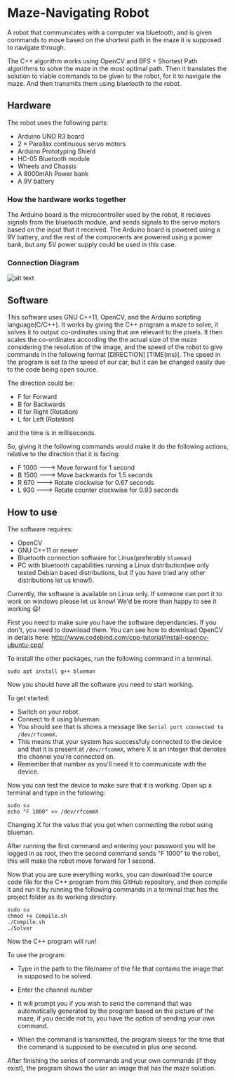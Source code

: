 # Maze-Navigating Robot

A robot that communicates with a computer via bluetooth, and is given commands to move based on the shortest path in the maze it is supposed to navigate through. 

The C++ algorithm works using OpenCV and BFS + Shortest Path algorithms to solve the maze in the most optimal path. Then it translates the solution to viable commands to be given to the robot, for it to navigate the maze. And then transmits them using bluetooth to the robot. 

## Hardware
The robot uses the following parts:

- Arduino UNO R3 board
- 2 × Parallax continuous servo motors
- Arduino Prototyping Shield
- HC-05 Bluetooth module
- Wheels and Chassis
- A 8000mAh Power bank
- A 9V battery

### How the hardware works together
The Arduino board is the microcontroller used by the robot, it recieves signals from the bluetooth module, and sends signals to the servo motors based on the input that it received. The Arduino board is powered using a 9V battery, and the rest of the components are powered using a power bank, but any 5V power supply could be used in this case.

### Connection Diagram 
![alt text](https://github.com/Satharus/Maze-Navigating_Robot/blob/master/Circuit%20Diagram.png)

## Software
This software uses GNU C++11, OpenCV, and the Arduino scripting language(C/C++). It works by giving the C++ program a maze to solve, it solves it to output co-ordinates using that are relevant to the pixels. It then scales the co-ordinates according the the actual size of the maze considering the resolution of the image, and the speed of the robot to give commands in the following format [DIRECTION] [TIME(ms)]. The speed in the program is set to the speed of our car, but it can be changed easily due to the code being open source.

The direction could be:
- F for Forward
- B for Backwards
- R for Right (Rotation)
- L for Left (Rotation)

and the time is in milliseconds.

So, giving it the following commands would make it do the following actions, relative to the direction that it is facing:
- F 1000 ---> Move forward for 1 second
- B 1500 ---> Move backwards for 1.5 seconds
- R 670  ---> Rotate clockwise for 0.67 seconds
- L 930  ---> Rotate counter clockwise for 0.93 seconds

## How to use
The software requires:
- OpenCV
- GNU C++11 or newer
- Bluetooth connection software for Linux(preferably ```blueman```)
- PC with bluetooth capabilities running a Linux distribution(we only tested Debian based distributions, but if you have tried any other distributions let us know!).

Currently, the software is available on Linux only. If someone can port it to work on windows please let us know! We'd be more than happy to see it working :smiley:!

First you need to make sure you have the software dependancies. If you don't, you need to download them. 
You can see how to download OpenCV in details here: http://www.codebind.com/cpp-tutorial/install-opencv-ubuntu-cpp/

To install the other packages, run the following command in a terminal. 
```
sudo apt install g++ blueman
```

Now you should have all the software you need to start working.

To get started: 
- Switch on your robot.
- Connect to it using blueman.
- You should see that is shows a message like ```Serial port connected to /dev/rfcommX```.
- This means that your system has successfuly connected to the device and that it is present at ```/dev/rfcommX```, where X is an integer that denotes the channel you're connected on.
- Remember that number as you'll need it to communicate with the device. 

Now you can test the device to make sure that it is working. Open up a terminal and type in the following:
```
sudo su
echo "F 1000" >> /dev/rfcommX
```
Changing X for the value that you got when connecting the robot using blueman.

After running the first command and entering your password you will be logged in as root, then the second command sends "F 1000" to the robot, this will make the robot move forward for 1 second.

Now that you are sure everything works, you can download the source code file for the C++ program from this GitHub repository, and then compile it and run it by running the following commands in a terminal that has the project folder as its working directory.
```
sudo su
chmod +x Compile.sh
./Compile.sh
./Solver
```
Now the C++ program will run! 

To use the program:
- Type in the path to the file/name of the file that contains the image that is supposed to be solved.
- Enter the channel number
- It will prompt you if you wish to send the command that was automatically generated by the program based on the picture of the maze, if you decide not to, you have the option of sending your own command.

- When the command is transmitted, the program sleeps for the time that the command is supposed to be executed in plus one second.

After finishing the series of commands and your own commands (if they exist), the program shows the user an image that has the maze solution.
